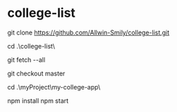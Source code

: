 # college-list

git clone https://github.com/Allwin-Smily/college-list.git

cd .\college-list\

git fetch --all

git checkout master

cd .\myProject\my-college-app\

npm install
npm start
